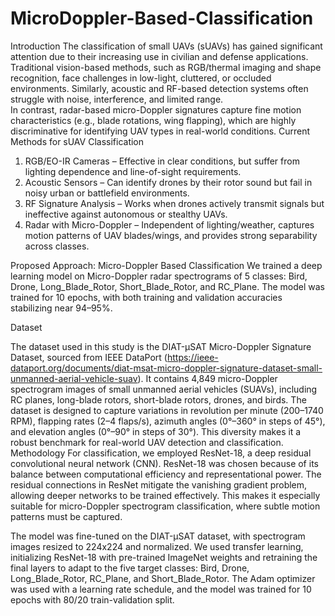 # MicroDoppler-Based-Classification
Introduction
The classification of small UAVs (sUAVs) has gained significant attention due to their increasing use in civilian and defense applications. Traditional vision-based methods, such as RGB/thermal imaging and shape recognition, face challenges in low-light, cluttered, or occluded environments. Similarly, acoustic and RF-based detection systems often struggle with noise, interference, and limited range.  
In contrast, radar-based micro-Doppler signatures capture fine motion characteristics (e.g., blade rotations, wing flapping), which are highly discriminative for identifying UAV types in real-world conditions.
Current Methods for sUAV Classification
1. RGB/EO-IR Cameras – Effective in clear conditions, but suffer from lighting dependence and line-of-sight requirements.  
2. Acoustic Sensors – Can identify drones by their rotor sound but fail in noisy urban or battlefield environments.  
3. RF Signature Analysis – Works when drones actively transmit signals but ineffective against autonomous or stealthy UAVs.  
4. Radar with Micro-Doppler – Independent of lighting/weather, captures motion patterns of UAV blades/wings, and provides strong separability across classes.

Proposed Approach: Micro-Doppler Based Classification
We trained a deep learning model on Micro-Doppler radar spectrograms of 5 classes: Bird, Drone, Long_Blade_Rotor, Short_Blade_Rotor, and RC_Plane. The model was trained for 10 epochs, with both training and validation accuracies stabilizing near 94–95%.

Dataset

The dataset used in this study is the DIAT-µSAT Micro-Doppler Signature Dataset, sourced from IEEE DataPort (https://ieee-dataport.org/documents/diat-msat-micro-doppler-signature-dataset-small-unmanned-aerial-vehicle-suav). It contains 4,849 micro-Doppler spectrogram images of small unmanned aerial vehicles (SUAVs), including RC planes, long-blade rotors, short-blade rotors, drones, and birds. The dataset is designed to capture variations in revolution per minute (200–1740 RPM), flapping rates (2–4 flaps/s), azimuth angles (0°–360° in steps of 45°), and elevation angles (0°–90° in steps of 30°). This diversity makes it a robust benchmark for real-world UAV detection and classification.
Methodology
For classification, we employed ResNet-18, a deep residual convolutional neural network (CNN). ResNet-18 was chosen because of its balance between computational efficiency and representational power. The residual connections in ResNet mitigate the vanishing gradient problem, allowing deeper networks to be trained effectively. This makes it especially suitable for micro-Doppler spectrogram classification, where subtle motion patterns must be captured.

The model was fine-tuned on the DIAT-µSAT dataset, with spectrogram images resized to 224x224 and normalized. We used transfer learning, initializing ResNet-18 with pre-trained ImageNet weights and retraining the final layers to adapt to the five target classes: Bird, Drone, Long_Blade_Rotor, RC_Plane, and Short_Blade_Rotor. The Adam optimizer was used with a learning rate schedule, and the model was trained for 10 epochs with 80/20 train-validation split.

